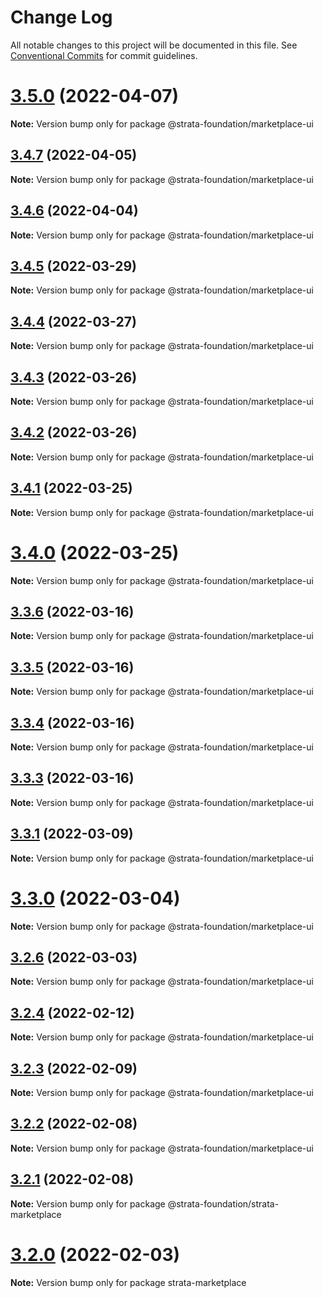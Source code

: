 # Change Log

All notable changes to this project will be documented in this file.
See [Conventional Commits](https://conventionalcommits.org) for commit guidelines.

# [3.5.0](https://github.com/StrataFoundation/strata/compare/v3.4.7...v3.5.0) (2022-04-07)

**Note:** Version bump only for package @strata-foundation/marketplace-ui





## [3.4.7](https://github.com/ChewingGlassFund/wumbo-programs/compare/v3.4.6...v3.4.7) (2022-04-05)

**Note:** Version bump only for package @strata-foundation/marketplace-ui





## [3.4.6](https://github.com/ChewingGlassFund/wumbo-programs/compare/v3.4.5...v3.4.6) (2022-04-04)

**Note:** Version bump only for package @strata-foundation/marketplace-ui





## [3.4.5](https://github.com/StrataFoundation/strata/compare/v3.4.1...v3.4.5) (2022-03-29)

**Note:** Version bump only for package @strata-foundation/marketplace-ui





## [3.4.4](https://github.com/ChewingGlassFund/wumbo-programs/compare/v3.4.3...v3.4.4) (2022-03-27)

**Note:** Version bump only for package @strata-foundation/marketplace-ui





## [3.4.3](https://github.com/StrataFoundation/strata/compare/v3.4.1...v3.4.3) (2022-03-26)

**Note:** Version bump only for package @strata-foundation/marketplace-ui





## [3.4.2](https://github.com/StrataFoundation/strata/compare/v3.4.1...v3.4.2) (2022-03-26)

**Note:** Version bump only for package @strata-foundation/marketplace-ui





## [3.4.1](https://github.com/ChewingGlassFund/wumbo-programs/compare/v3.4.0...v3.4.1) (2022-03-25)

**Note:** Version bump only for package @strata-foundation/marketplace-ui





# [3.4.0](https://github.com/ChewingGlassFund/wumbo-programs/compare/v3.3.6...v3.4.0) (2022-03-25)

**Note:** Version bump only for package @strata-foundation/marketplace-ui





## [3.3.6](https://github.com/StrataFoundation/strata/compare/v3.3.4...v3.3.6) (2022-03-16)

**Note:** Version bump only for package @strata-foundation/marketplace-ui





## [3.3.5](https://github.com/StrataFoundation/strata/compare/v3.3.4...v3.3.5) (2022-03-16)

**Note:** Version bump only for package @strata-foundation/marketplace-ui





## [3.3.4](https://github.com/StrataFoundation/strata/compare/v3.3.2...v3.3.4) (2022-03-16)

**Note:** Version bump only for package @strata-foundation/marketplace-ui





## [3.3.3](https://github.com/StrataFoundation/strata/compare/v3.3.2...v3.3.3) (2022-03-16)

**Note:** Version bump only for package @strata-foundation/marketplace-ui





## [3.3.1](https://github.com/ChewingGlassFund/wumbo-programs/compare/v3.3.1-alpha.1...v3.3.1) (2022-03-09)

**Note:** Version bump only for package @strata-foundation/marketplace-ui





# [3.3.0](https://github.com/ChewingGlassFund/wumbo-programs/compare/v3.2.6...v3.3.0) (2022-03-04)

**Note:** Version bump only for package @strata-foundation/marketplace-ui





## [3.2.6](https://github.com/StrataFoundation/strata/compare/v3.0.0...v3.2.6) (2022-03-03)

**Note:** Version bump only for package @strata-foundation/marketplace-ui





## [3.2.4](https://github.com/ChewingGlassFund/wumbo-programs/compare/v3.2.4-alpha.5...v3.2.4) (2022-02-12)

**Note:** Version bump only for package @strata-foundation/marketplace-ui





## [3.2.3](https://github.com/ChewingGlassFund/wumbo-programs/compare/v3.2.2...v3.2.3) (2022-02-09)

**Note:** Version bump only for package @strata-foundation/marketplace-ui





## [3.2.2](https://github.com/ChewingGlassFund/wumbo-programs/compare/v3.2.1...v3.2.2) (2022-02-08)

**Note:** Version bump only for package @strata-foundation/marketplace-ui





## [3.2.1](https://github.com/ChewingGlassFund/wumbo-programs/compare/v3.2.0...v3.2.1) (2022-02-08)

**Note:** Version bump only for package @strata-foundation/strata-marketplace





# [3.2.0](https://github.com/solana-labs/wallet-adapter/compare/v3.1.0...v3.2.0) (2022-02-03)

**Note:** Version bump only for package strata-marketplace
